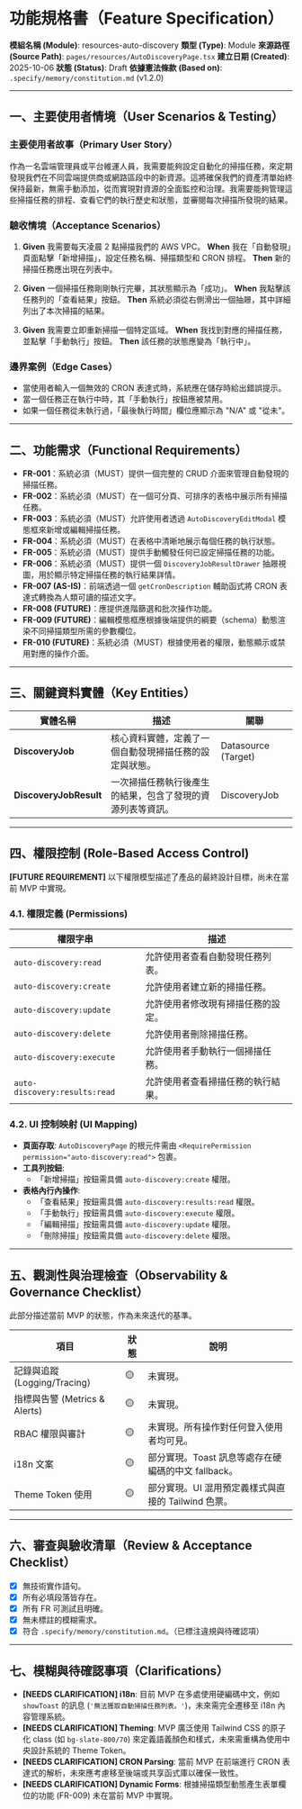 # 功能規格書（Feature Specification）

**模組名稱 (Module)**: resources-auto-discovery
**類型 (Type)**: Module
**來源路徑 (Source Path)**: `pages/resources/AutoDiscoveryPage.tsx`
**建立日期 (Created)**: 2025-10-06
**狀態 (Status)**: Draft
**依據憲法條款 (Based on)**: `.specify/memory/constitution.md` (v1.2.0)

---

## 一、主要使用者情境（User Scenarios & Testing）

### 主要使用者故事（Primary User Story）
作為一名雲端管理員或平台維運人員，我需要能夠設定自動化的掃描任務，來定期發現我們在不同雲端提供商或網路區段中的新資源。這將確保我們的資產清單始終保持最新，無需手動添加，從而實現對資源的全面監控和治理。我需要能夠管理這些掃描任務的排程、查看它們的執行歷史和狀態，並審閱每次掃描所發現的結果。

### 驗收情境（Acceptance Scenarios）
1.  **Given** 我需要每天凌晨 2 點掃描我們的 AWS VPC。
    **When** 我在「自動發現」頁面點擊「新增掃描」，設定任務名稱、掃描類型和 CRON 排程。
    **Then** 新的掃描任務應出現在列表中。

2.  **Given** 一個掃描任務剛剛執行完畢，其狀態顯示為「成功」。
    **When** 我點擊該任務列的「查看結果」按鈕。
    **Then** 系統必須從右側滑出一個抽屜，其中詳細列出了本次掃描的結果。

3.  **Given** 我需要立即重新掃描一個特定區域。
    **When** 我找到對應的掃描任務，並點擊「手動執行」按鈕。
    **Then** 該任務的狀態應變為「執行中」。

### 邊界案例（Edge Cases）
- 當使用者輸入一個無效的 CRON 表達式時，系統應在儲存時給出錯誤提示。
- 當一個任務正在執行中時，其「手動執行」按鈕應被禁用。
- 如果一個任務從未執行過，「最後執行時間」欄位應顯示為 "N/A" 或 "從未"。

---

## 二、功能需求（Functional Requirements）

- **FR-001**：系統必須（MUST）提供一個完整的 CRUD 介面來管理自動發現的掃描任務。
- **FR-002**：系統必須（MUST）在一個可分頁、可排序的表格中展示所有掃描任務。
- **FR-003**：系統必須（MUST）允許使用者透過 `AutoDiscoveryEditModal` 模態框來新增或編輯掃描任務。
- **FR-004**：系統必須（MUST）在表格中清晰地展示每個任務的執行狀態。
- **FR-005**：系統必須（MUST）提供手動觸發任何已設定掃描任務的功能。
- **FR-006**：系統必須（MUST）提供一個 `DiscoveryJobResultDrawer` 抽屜視圖，用於顯示特定掃描任務的執行結果詳情。
- **FR-007 (AS-IS)**：前端透過一個 `getCronDescription` 輔助函式將 CRON 表達式轉換為人類可讀的描述文字。
- **FR-008 (FUTURE)**：應提供進階篩選和批次操作功能。
- **FR-009 (FUTURE)**：編輯模態框應根據後端提供的綱要（schema）動態渲染不同掃描類型所需的參數欄位。
- **FR-010 (FUTURE)**：系統必須（MUST）根據使用者的權限，動態顯示或禁用對應的操作介面。

---

## 三、關鍵資料實體（Key Entities）
| 實體名稱 | 描述 | 關聯 |
|-----------|------|------|
| **DiscoveryJob** | 核心資料實體，定義了一個自動發現掃描任務的設定與狀態。 | Datasource (Target) |
| **DiscoveryJobResult** | 一次掃描任務執行後產生的結果，包含了發現的資源列表等資訊。 | DiscoveryJob |

---

## 四、權限控制 (Role-Based Access Control)

**[FUTURE REQUIREMENT]** 以下權限模型描述了產品的最終設計目標，尚未在當前 MVP 中實現。

### 4.1. 權限定義 (Permissions)
| 權限字串 | 描述 |
|---|---|
| `auto-discovery:read` | 允許使用者查看自動發現任務列表。 |
| `auto-discovery:create` | 允許使用者建立新的掃描任務。 |
| `auto-discovery:update` | 允許使用者修改現有掃描任務的設定。 |
| `auto-discovery:delete` | 允許使用者刪除掃描任務。 |
| `auto-discovery:execute` | 允許使用者手動執行一個掃描任務。 |
| `auto-discovery:results:read` | 允許使用者查看掃描任務的執行結果。 |

### 4.2. UI 控制映射 (UI Mapping)
- **頁面存取**: `AutoDiscoveryPage` 的根元件需由 `<RequirePermission permission="auto-discovery:read">` 包裹。
- **工具列按鈕**:
  - 「新增掃描」按鈕需具備 `auto-discovery:create` 權限。
- **表格內行內操作**:
  - 「查看結果」按鈕需具備 `auto-discovery:results:read` 權限。
  - 「手動執行」按鈕需具備 `auto-discovery:execute` 權限。
  - 「編輯掃描」按鈕需具備 `auto-discovery:update` 權限。
  - 「刪除掃描」按鈕需具備 `auto-discovery:delete` 權限。

---

## 五、觀測性與治理檢查（Observability & Governance Checklist）

此部分描述當前 MVP 的狀態，作為未來迭代的基準。

| 項目 | 狀態 | 說明 |
|------|------|------|
| 記錄與追蹤 (Logging/Tracing) | 🟡 | 未實現。 |
| 指標與告警 (Metrics & Alerts) | 🟡 | 未實現。 |
| RBAC 權限與審計 | 🟡 | 未實現。所有操作對任何登入使用者均可見。 |
| i18n 文案 | 🟡 | 部分實現。Toast 訊息等處存在硬編碼的中文 fallback。 |
| Theme Token 使用 | 🟡 | 部分實現。UI 混用預定義樣式與直接的 Tailwind 色票。 |

---

## 六、審查與驗收清單（Review & Acceptance Checklist）

- [x] 無技術實作語句。
- [x] 所有必填段落皆存在。
- [x] 所有 FR 可測試且明確。
- [x] 無未標註的模糊需求。
- [x] 符合 `.specify/memory/constitution.md`。（已標注違規與待確認項）

---

## 七、模糊與待確認事項（Clarifications）

- **[NEEDS CLARIFICATION] i18n**: 目前 MVP 在多處使用硬編碼中文，例如 `showToast` 的訊息 (`'無法獲取自動掃描任務列表。'`)，未來需完全遷移至 i18n 內容管理系統。
- **[NEEDS CLARIFICATION] Theming**: MVP 廣泛使用 Tailwind CSS 的原子化 class (如 `bg-slate-800/70`) 來定義語義顏色和樣式，未來需重構為使用中央設計系統的 Theme Token。
- **[NEEDS CLARIFICATION] CRON Parsing**: 當前 MVP 在前端進行 CRON 表達式的解析，未來應考慮移至後端或共享函式庫以確保一致性。
- **[NEEDS CLARIFICATION] Dynamic Forms**: 根據掃描類型動態產生表單欄位的功能 (FR-009) 未在當前 MVP 中實現。